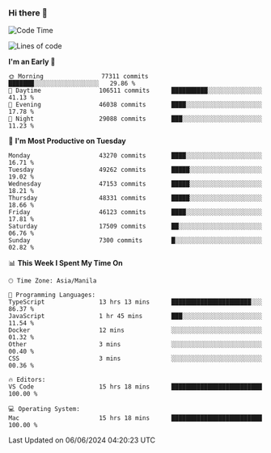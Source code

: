 ### Hi there 👋

<!--START_SECTION:waka-->
![Code Time](http://img.shields.io/badge/Code%20Time-5%2C217%20hrs%2015%20mins-blue)

![Lines of code](https://img.shields.io/badge/From%20Hello%20World%20I%27ve%20Written-115.9%20million%20lines%20of%20code-blue)

**I'm an Early 🐤** 

```text
🌞 Morning                77311 commits       ███████░░░░░░░░░░░░░░░░░░   29.86 % 
🌆 Daytime                106511 commits      ██████████░░░░░░░░░░░░░░░   41.13 % 
🌃 Evening                46038 commits       ████░░░░░░░░░░░░░░░░░░░░░   17.78 % 
🌙 Night                  29088 commits       ███░░░░░░░░░░░░░░░░░░░░░░   11.23 % 
```
📅 **I'm Most Productive on Tuesday** 

```text
Monday                   43270 commits       ████░░░░░░░░░░░░░░░░░░░░░   16.71 % 
Tuesday                  49262 commits       █████░░░░░░░░░░░░░░░░░░░░   19.02 % 
Wednesday                47153 commits       █████░░░░░░░░░░░░░░░░░░░░   18.21 % 
Thursday                 48331 commits       █████░░░░░░░░░░░░░░░░░░░░   18.66 % 
Friday                   46123 commits       ████░░░░░░░░░░░░░░░░░░░░░   17.81 % 
Saturday                 17509 commits       ██░░░░░░░░░░░░░░░░░░░░░░░   06.76 % 
Sunday                   7300 commits        █░░░░░░░░░░░░░░░░░░░░░░░░   02.82 % 
```


📊 **This Week I Spent My Time On** 

```text
🕑︎ Time Zone: Asia/Manila

💬 Programming Languages: 
TypeScript               13 hrs 13 mins      ██████████████████████░░░   86.37 % 
JavaScript               1 hr 45 mins        ███░░░░░░░░░░░░░░░░░░░░░░   11.54 % 
Docker                   12 mins             ░░░░░░░░░░░░░░░░░░░░░░░░░   01.32 % 
Other                    3 mins              ░░░░░░░░░░░░░░░░░░░░░░░░░   00.40 % 
CSS                      3 mins              ░░░░░░░░░░░░░░░░░░░░░░░░░   00.36 % 

🔥 Editors: 
VS Code                  15 hrs 18 mins      █████████████████████████   100.00 % 

💻 Operating System: 
Mac                      15 hrs 18 mins      █████████████████████████   100.00 % 
```


 Last Updated on 06/06/2024 04:20:23 UTC
<!--END_SECTION:waka-->


<!--
**rad182/rad182** is a ✨ _special_ ✨ repository because its `README.md` (this file) appears on your GitHub profile.

Here are some ideas to get you started:

- 🔭 I’m currently working on ...
- 🌱 I’m currently learning ...
- 👯 I’m looking to collaborate on ...
- 🤔 I’m looking for help with ...
- 💬 Ask me about ...
- 📫 How to reach me: ...
- 😄 Pronouns: ...
- ⚡ Fun fact: ...
-->
